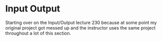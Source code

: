 # Input Output 

Starting over on the Input/Output lecture 230 because at some point my original project got 
messed up and the instructor uses the same project throughout a lot of this section. 

